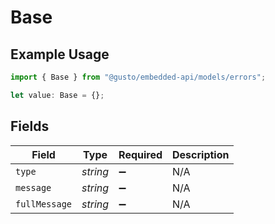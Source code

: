 # Base

## Example Usage

```typescript
import { Base } from "@gusto/embedded-api/models/errors";

let value: Base = {};
```

## Fields

| Field              | Type               | Required           | Description        |
| ------------------ | ------------------ | ------------------ | ------------------ |
| `type`             | *string*           | :heavy_minus_sign: | N/A                |
| `message`          | *string*           | :heavy_minus_sign: | N/A                |
| `fullMessage`      | *string*           | :heavy_minus_sign: | N/A                |